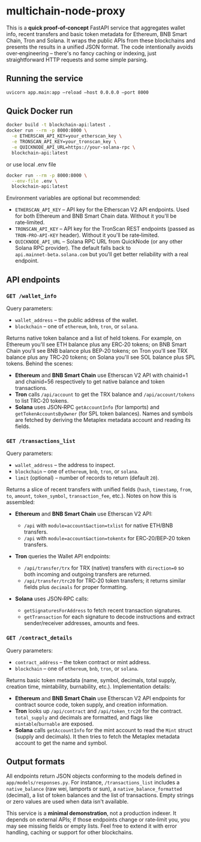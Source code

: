 # multichain-node-proxy
This is a **quick proof‑of‑concept** FastAPI service that aggregates wallet info, recent transfers and basic token metadata for Ethereum, BNB Smart Chain, Tron and Solana.  It wraps the public APIs from these blockchains and presents the results in a unified JSON format.  The code intentionally avoids over‑engineering – there's no fancy caching or indexing, just straightforward HTTP requests and some simple parsing.

## Running the service

```bash
uvicorn app.main:app –reload –host 0.0.0.0 –port 8000
```



## Quick Docker run

```bash
docker build -t blockchain-api:latest .
docker run --rm -p 8000:8000 \
  -e ETHERSCAN_API_KEY=your_etherscan_key \
  -e TRONSCAN_API_KEY=your_tronscan_key \
  -e QUICKNODE_API_URL=https://your-solana-rpc \
  blockchain-api:latest
```

or use local .env file

```bash
docker run --rm -p 8000:8000 \
  --env-file .env \
  blockchain-api:latest
```
Environment variables are optional but recommended:

- `ETHERSCAN_API_KEY` – API key for the Etherscan V2 API endpoints. Used for both Ethereum and BNB Smart Chain data. Without it you'll be rate‑limited.
- `TRONSCAN_API_KEY` – API key for the TronScan REST endpoints (passed as `TRON‑PRO‑API‑KEY` header).  Without it you'll be rate‑limited.
- `QUICKNODE_API_URL` – Solana RPC URL from QuickNode (or any other Solana RPC provider).  The default falls back to `api.mainnet‑beta.solana.com` but you'll get better reliability with a real endpoint.

## API endpoints

### `GET /wallet_info`

Query parameters:

- `wallet_address` – the public address of the wallet.
- `blockchain` – one of `ethereum`, `bnb`, `tron`, or `solana`.

Returns native token balance and a list of held tokens.  For example, on Ethereum you'll see ETH balance plus any ERC‑20 tokens; on BNB Smart Chain you'll see BNB balance plus BEP‑20 tokens; on Tron you'll see TRX balance plus any TRC‑20 tokens; on Solana you'll see SOL balance plus SPL tokens.  Behind the scenes:

- **Ethereum** and **BNB Smart Chain** use Etherscan V2 API with chainid=1 and chainid=56 respectively to get native balance and token transactions.
- **Tron** calls `/api/account` to get the TRX balance and `/api/account/tokens` to list TRC‑20 tokens.
- **Solana** uses JSON‑RPC `getAccountInfo` (for lamports) and `getTokenAccountsByOwner` (for SPL token balances).  Names and symbols are fetched by deriving the Metaplex metadata account and reading its fields.

### `GET /transactions_list`

Query parameters:

- `wallet_address` – the address to inspect.
- `blockchain` – one of `ethereum`, `bnb`, `tron`, or `solana`.
- `limit` (optional) – number of records to return (default `20`).

Returns a slice of recent transfers with unified fields (`hash`, `timestamp`, `from`, `to`, `amount`, `token_symbol`, `transaction_fee`, etc.).  Notes on how this is assembled:

- **Ethereum** and **BNB Smart Chain** use Etherscan V2 API:
  - `/api` with `module=account&action=txlist` for native ETH/BNB transfers.
  - `/api` with `module=account&action=tokentx` for ERC‑20/BEP‑20 token transfers.
  
- **Tron** queries the Wallet API endpoints:
  - `/api/transfer/trx` for TRX (native) transfers with `direction=0` so both incoming and outgoing transfers are returned.
  - `/api/transfer/trc20` for TRC‑20 token transfers; it returns similar fields plus `decimals` for proper formatting.

- **Solana** uses JSON‑RPC calls:
  - `getSignaturesForAddress` to fetch recent transaction signatures.
  - `getTransaction` for each signature to decode instructions and extract sender/receiver addresses, amounts and fees.

### `GET /contract_details`

Query parameters:

- `contract_address` – the token contract or mint address.
- `blockchain` – one of `ethereum`, `bnb`, `tron`, or `solana`.

Returns basic token metadata (name, symbol, decimals, total supply, creation time, mintability, burnability, etc.).  Implementation details:

- **Ethereum** and **BNB Smart Chain** use Etherscan V2 API endpoints for contract source code, token supply, and creation information.
- **Tron** looks up `/api/contract` and `/api/token_trc20` for the contract.  `total_supply` and decimals are formatted, and flags like `mintable`/`burnable` are exposed.
- **Solana** calls `getAccountInfo` for the mint account to read the `Mint` struct (supply and decimals).  It then tries to fetch the Metaplex metadata account to get the name and symbol.

## Output formats

All endpoints return JSON objects conforming to the models defined in `app/models/responses.py`.  For instance, `/transactions_list` includes a `native_balance` (raw wei, lamports or sun), a `native_balance_formatted` (decimal), a list of token balances and the list of transactions.  Empty strings or zero values are used when data isn't available.

This service is a **minimal demonstration**, not a production indexer.  It depends on external APIs; if those endpoints change or rate‑limit you, you may see missing fields or empty lists.  Feel free to extend it with error handling, caching or support for other blockchains.

